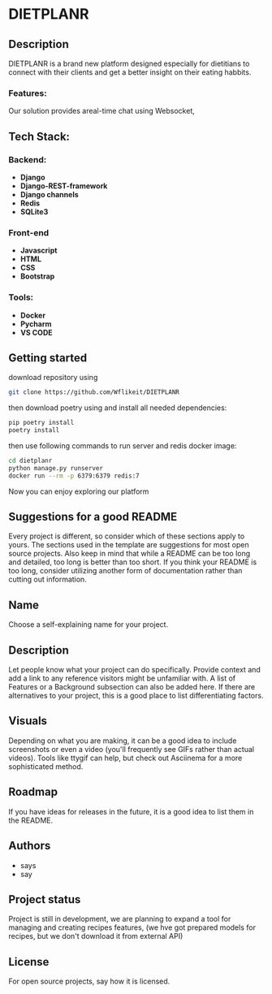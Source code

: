 # DIETPLANR
## Description
DIETPLANR is a brand new platform designed especially for dietitians to connect with their clients and get a better insight on their eating habbits.
### Features:
 Our solution provides areal-time chat using Websocket, 
## Tech Stack: 
### Backend:
- **Django**
- **Django-REST-framework**
- **Django channels**
- **Redis**
- **SQLite3**
### Front-end
- **Javascript**
- **HTML**
- **CSS**
- **Bootstrap**
### Tools:
- **Docker**
- **Pycharm**
- **VS CODE**

## Getting started
download repository using
```bash
git clone https://github.com/Wflikeit/DIETPLANR
```
then download poetry using 
and install all needed dependencies:
```bash
pip poetry install
poetry install
```
then use following commands to run server and redis docker image:
```bash
cd dietplanr
python manage.py runserver
docker run --rm -p 6379:6379 redis:7
```
Now you can enjoy exploring our platform

## Suggestions for a good README
Every project is different, so consider which of these sections apply to yours. The sections used in the template are suggestions for most open source projects. Also keep in mind that while a README can be too long and detailed, too long is better than too short. If you think your README is too long, consider utilizing another form of documentation rather than cutting out information.

## Name
Choose a self-explaining name for your project.

## Description
Let people know what your project can do specifically. Provide context and add a link to any reference visitors might be unfamiliar with. A list of Features or a Background subsection can also be added here. If there are alternatives to your project, this is a good place to list differentiating factors.

## Visuals
Depending on what you are making, it can be a good idea to include screenshots or even a video (you'll frequently see GIFs rather than actual videos). Tools like ttygif can help, but check out Asciinema for a more sophisticated method.


## Roadmap
If you have ideas for releases in the future, it is a good idea to list them in the README.


## Authors
- says
- say


## Project status
Project is still in development, we are planning to expand a tool for managing and creating recipes features, (we hve got prepared models for recipes, but we don't download it from external API)

## License
For open source projects, say how it is licensed.
